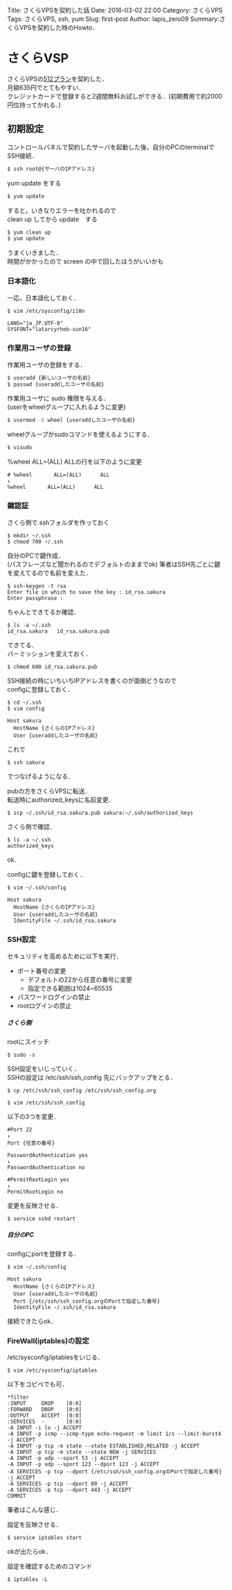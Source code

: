 Title: さくらVPSを契約した話
Date: 2016-03-02 22:00
Category: さくらVPS
Tags: さくらVPS, ssh, yum
Slug: first-post
Author: lapis_zero09
Summary:さくらVPSを契約した時のHowto．

# さくらVSP

さくらVPSの[512プラン](http://vps.sakura.ad.jp/specification/)を契約した．  
月額635円でとてもやすい．  
クレジットカードで登録すると2週間無料お試しができる．(初期費用で約2000円位持ってかれる．)  

## 初期設定
コントロールパネルで契約したサーバを起動した後，自分のPCのterminalでSSH接続．  
```Bash
$ ssh root@{サーバのIPアドレス}
```
yum update をする  
```Bash
$ yum update
```
すると，いきなりエラーを吐かれるので  
clean up してから update　する  
```Bash
$ yum clean up
$ yum update
```
うまくいきました．  
時間がかかったので screen の中で回したほうがいいかも  

### 日本語化
一応，日本語化しておく．  
```Bash
$ vim /etc/sysconfig/i18n
```
```Bash:/etc/sysconfig/i18n
LANG="ja_JP.UTF-8"
SYSFONT="latarcyrheb-sun16"
```

### 作業用ユーザの登録
作業用ユーザの登録をする．  
```Bash
$ useradd {新しいユーザの名前}
$ passwd {useraddしたユーザの名前}
```
作業用ユーザに sudo 権限を与える．  
(userをwheelグループに入れるように変更)  
```Bash
$ usermod -G wheel {useraddしたユーザの名前}
```
wheelグループがsudoコマンドを使えるようにする．  
```Bash
$ visudo
```
%wheel  ALL=(ALL)  ALLの行を以下のように変更  
```
# %wheel       ALL=(ALL)      ALL
↓
%wheel       ALL=(ALL)      ALL
```

### 鍵認証
さくら側で.sshフォルダを作っておく  
```Bash:sakura
$ mkdir ~/.ssh
$ chmod 700 ~/.ssh
```

自分のPCで鍵作成．  
(パスフレーズなど聞かれるのでデフォルトのままでok)
筆者はSSH先ごとに鍵を変えてるので名前を変えた．  
```Bash:PC
$ ssh-keygen -t rsa
Enter file in which to save the key : id_rsa.sakura
Enter passphrase :
```

ちゃんとできてるか確認．  
```Bash:PC
$ ls -a ~/.ssh
id_rsa.sakura   id_rsa.sakura.pub
```
できてる．  
パーミッションを変えておく．  
```Bash:PC
$ chmod 600 id_rsa.sakura.pub
```
SSH接続の時にいちいちIPアドレスを書くのが面倒どうなので  
configに登録しておく．
```Bash:PC
$ cd ~/.ssh
$ vim config
```
```Bash:config
Host sakura
  HostName {さくらのIPアドレス}
  User {useraddしたユーザの名前}
```
これで  
```Bash
$ ssh sakura
```
でつなげるようになる．  

pubの方をさくらVPSに転送．  
転送時にauthorized_keysに名前変更．  
```Bash:PC
$ scp ~/.ssh/id_rsa.sakura.pub sakura:~/.ssh/authorized_keys
```
さくら側で確認．  
```Bash:sakura
$ ls -a ~/.ssh
authorized_keys
```
ok．  

configに鍵を登録しておく．
```Bash:PC
$ vim ~/.ssh/config
```
```Bash:config
Host sakura
  HostName {さくらのIPアドレス}
  User {useraddしたユーザの名前}
  IdentityFile ~/.ssh/id_rsa.sakura
```

### SSH設定
セキュリティを高めるために以下を実行．  
- ポート番号の変更
  - デフォルトの22から任意の番号に変更
  - 指定できる範囲は1024~65535
- パスワードログインの禁止
- rootログインの禁止

##### さくら側
rootにスイッチ
```Bash:sakura
$ sudo -s
```
SSH設定をいじっていく．  
SSHの設定は /etc/ssh/ssh_config
先にバックアップをとる．  
```Bash:sakura
$ cp /etc/ssh/ssh_config /etc/ssh/ssh_config.org
```
```Bash:sakura
$ vim /etc/ssh/ssh_config
```
以下の3つを変更．
```Bash:/etc/ssh/ssh_config
#Port 22
↓
Port {任意の番号}

PasswordAuthentication yes
↓
PasswordAuthentication no

#PermitRootLogin yes
↓
PermitRootLogin no
```
変更を反映させる．  
```Bash:sakura
$ service sshd restart
```


##### 自分のPC  
configにportを登録する．
```Bash:PC
$ vim ~/.ssh/config
```
```Bash:config
Host sakura
  HostName {さくらのIPアドレス}
  User {useraddしたユーザの名前}
  Port {/etc/ssh/ssh_config.orgのPortで指定した番号}
  IdentityFile ~/.ssh/id_rsa.sakura
```

接続できたらok．  

### FireWall(iptables)の設定
/etc/sysconfig/iptablesをいじる．  
```Bash:sakura
$ vim /etc/sysconfig/iptables
```
以下をコピペでも可．  
```Bash:/etc/sysconfig/iptables
*filter
:INPUT     DROP    [0:0]
:FORWARD   DROP    [0:0]
:OUTPUT    ACCEPT  [0:0]
:SERVICES  -       [0:0]
-A INPUT -i lo -j ACCEPT
-A INPUT -p icmp --icmp-type echo-request -m limit 1/s --limit-burst4 -j ACCEPT
-A INPUT -p tcp -m state --state ESTABLISHED,RELATED -j ACCEPT
-A INPUT -p tcp -m state --state NEW -j SERVICES
-A INPUT -p udp --sport 53 -j ACCEPT
-A INPUT -p udp --sport 123 --dport 123 -j ACCEPT
-A SERVICES -p tcp --dport {/etc/ssh/ssh_config.orgのPortで指定した番号} -j ACCEPT
-A SERVICES -p tcp --dport 80 -j ACCEPT
-A SERVICES -p tcp --dport 443 -j ACCEPT
COMMIT
```
筆者はこんな感じ．  

設定を反映させる．
```Bash:sakura
$ service iptables start
```
okが出たらok．  

設定を確認するためのコマンド
```Bash:sakura
$ iptables -L
```
